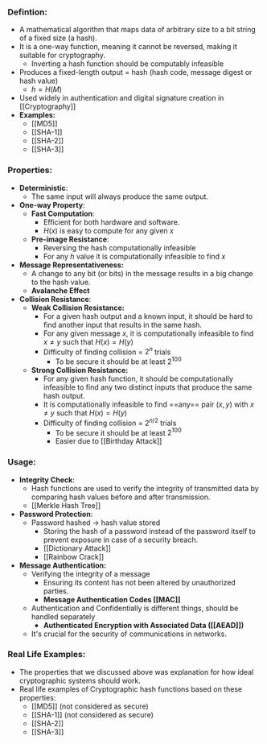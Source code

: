 ### Defintion:
- A mathematical algorithm that maps data of arbitrary size to a bit string of a fixed size (a hash). 
- It is a one-way function, meaning it cannot be reversed, making it suitable for cryptography.
	- Inverting a hash function should be computably infeasible
- Produces a fixed-length output = hash (hash code, message digest or hash value)
	- $h = H(M)$
- Used widely in authentication and digital signature creation in [[Cryptography]]
- **Examples:**
	- [[MD5]]
	- [[SHA-1]]
	- [[SHA-2]]
	- [[SHA-3]]
### Properties:
- **Deterministic**: 
	- The same input will always produce the same output.
- **One-way Property**:
	- **Fast Computation**: 
		- Efficient for both hardware and software.
		- $H(x)$ is easy to compute for any given $x$
	- **Pre-image Resistance**: 
		- Reversing the hash computationally infeasible 
		- For any $h$ value it is computationally infeasible to find $x$
- **Message Representativeness:**
	- A change to any bit (or bits) in the message results in a big change to the hash value.
	- **Avalanche Effect**
- **Collision Resistance**:
	- **Weak Collision Resistance:**
		- For a given hash output and a known input, it should be hard to find another input that results in the same hash.
		- For any given message $x$, it is computationally infeasible to find $x \neq y$ such that $H(x) = H(y)$
		- Difficulty of finding collision = $2^n$ trials
			- To be secure it should be at least $2^{100}$
	- **Strong Collision Resistance:**
		- For any given hash function, it should be computationally infeasible to find any two distinct inputs that produce the same hash output.
		- It is computationally infeasible to find ==any== pair $(x,y)$ with $x \neq y$ such that $H(x) = H(y)$
		- Difficulty of finding collision = $2^{n/2}$ trials
			- To be secure it should be at least $2^{100}$
			- Easier due to [[Birthday Attack]] 
### Usage:
- **Integrity Check**: 
	- Hash functions are used to verify the integrity of transmitted data by comparing hash values before and after transmission.
	- [[Merkle Hash Tree]]
- **Password Protection**: 
	- Password hashed -> hash value stored
		- Storing the hash of a password instead of the password itself to prevent exposure in case of a security breach.
		- [[Dictionary Attack]]
		- [[Rainbow Crack]]
- **Message Authentication:**
	- Verifying the integrity of a message
		- Ensuring its content has not been altered by unauthorized parties. 
		- **Message Authentication Codes [[MAC]]**
	- Authentication and Confidentially is different things, should be handled separately
		- **Authenticated Encryption with Associated Data ([[AEAD]])**
	- It's crucial for the security of communications in networks.
### Real Life Examples:
- The properties that we discussed above was explanation for how ideal cryptographic systems should work.
- Real life examples of Cryptographic hash functions based on these properties:
	-  [[MD5]] (not considered as secure)
	- [[SHA-1]] (not considered as secure)
	- [[SHA-2]]
	- [[SHA-3]]


